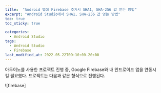 ```yaml
---
title:  "Android 앱에 Firebase 추가시 SHA1, SHA-256 값 얻는 방법"
excerpt: "Android Studio에서 SHA1, SHA-256 값 얻는 방법"
toc: true
toc_sticky: true

categories:
  - Android Studio
tags:
  - Android Studio
  - Firebase
last_modified_at: 2022-05-22T09:10:00-20:00
---
```


아두이노를 사용한 프로젝트 진행 중, Google Firebase와 내 안드로이드 앱을 연동시킬 필요했다. 프로젝트는 다음과 같은 형식으로 진행된다.

![firebase]
<!--stackedit_data:
eyJoaXN0b3J5IjpbMjAwMTc3NDgyMSwtMjA2ODkwNjY0MCwxMD
QwODY2NzhdfQ==
-->